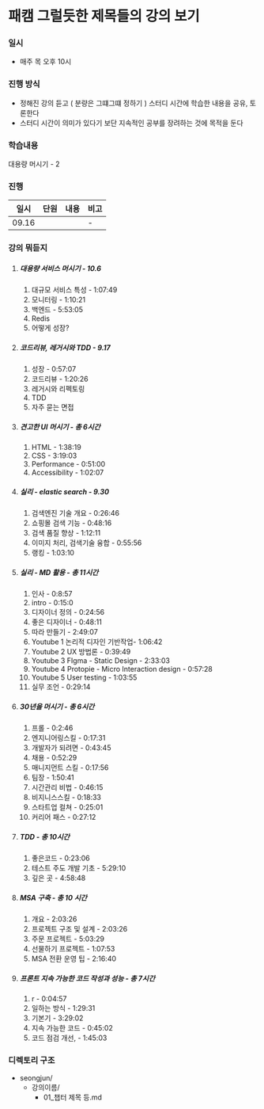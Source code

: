 # 패캠 그럴듯한 제목들의 강의 보기

### 일시

* 매주 목 오후 10시



### 진행 방식

* 정해진 강의 듣고 ( 분량은 그떄그떄 정하기 ) 스터디 시간에 학습한 내용을 공유, 토론한다
* 스터디 시간이 의미가 있다기 보단 지속적인 공부를 장려하는 것에 목적을 둔다



### 학습내용

대용량 머시기 - 2



### 진행


| 일시  | 단원          | 내용                                                         | 비고 |
| ----- | ------------- | ------------------------------------------------------------ | ---- |
| 09.16 |           |                                        | -    |

### 






### 강의 뭐듣지

1. ##### 대용량 서비스 머시기 - 10.6

   1. 대규모 서비스 특성 - 1:07:49
   2. 모니터링 - 1:10:21
   3. 백엔드 - 5:53:05
   4. Redis
   5. 어떻게 성장?

   

2. ##### 코드리뷰, 레거시와 TDD - 9.17 

   1. 성장 - 0:57:07
   2. 코드리뷰 - 1:20:26
   3. 레거시와 리펙토링
   4. TDD
   5. 자주 묻는 면접

   

3. ##### 견고한 UI 머시기 - 총 6시간

   1. HTML - 1:38:19
   2. CSS - 3:19:03
   3. Performance - 0:51:00
   4. Accessibility - 1:02:07

   

4. ##### 실리 - elastic search - 9.30

   1. 검색엔진 기술 개요 - 0:26:46
   2. 쇼핑몰 검색 기능 - 0:48:16
   3. 검색 품질 향상 - 1:12:11
   4. 이미지 처리, 검색기술 융합 - 0:55:56
   5. 랭킹 - 1:03:10

   

5. ##### 실리 - MD 활용  - 총 11시간

   1. 인사 - 0:8:57
   2. intro - 0:15:0
   3. 디자이너 정의 - 0:24:56
   4. 좋은 디자이너 - 0:48:11
   5. 따라 만들기 - 2:49:07
   6. Youtube 1 논리적 디자인 기반작업- 1:06:42
   7. Youtube 2 UX 방법론 - 0:39:49
   8. Youtube 3 FIgma - Static Design - 2:33:03
   9. Youtube 4 Protopie - Micro Interaction design - 0:57:28
   10. Youtube 5 User testing - 1:03:55
   11. 실무 조언 - 0:29:14

   

6. ##### 30년을 머시기 - 총 6시간

   1. 프롤  - 0:2:46
   2. 엔지니어링스킬 - 0:17:31
   3. 개발자가 되려면 - 0:43:45
   4. 채용 - 0:52:29
   5. 매니지먼트 스킬 - 0:17:56
   6. 팀장 - 1:50:41
   7. 시간관리 비법 - 0:46:15
   8. 비지니스스킬 - 0:18:33
   9. 스타트업 컬쳐 - 0:25:01
   10. 커리어 패스 - 0:27:12

   

7. ##### TDD - 총 10시간

   1. 좋은코드 - 0:23:06
   2. 테스트 주도 개발 기초 - 5:29:10
   3. 깊은 곳 - 4:58:48

   

8. ##### MSA 구축 - 총 10 시간

   1. 개요 - 2:03:26
   2. 프로젝트 구조 및 설계 - 2:03:26
   3. 주문 프로젝트 - 5:03:29
   4. 선물하기 프로젝트 - 1:07:53
   5. MSA 전환 운영 팁 - 2:16:40

   

9. ##### 프론트 지속 가능한 코드 작성과 성능 - 총 7시간

   1. r - 0:04:57
   2. 일하는 방식 - 1:29:31
   3. 기본기 - 3:29:02
   4. 지속 가능한 코드 - 0:45:02
   5. 코드 점검 개선, - 1:45:03






### 디렉토리 구조

* seongjun/
  * 강의이름/
    * 01\_챕터 제목 등.md